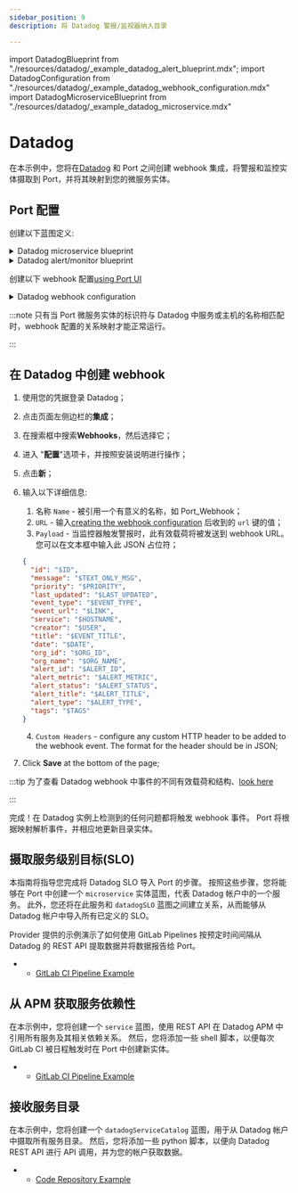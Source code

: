 ```yaml
---
sidebar_position: 9
description: 将 Datadog 警报/监视器纳入目录

---
```


import DatadogBlueprint from "./resources/datadog/_example_datadog_alert_blueprint.mdx";
import DatadogConfiguration from "./resources/datadog/_example_datadog_webhook_configuration.mdx"
import DatadogMicroserviceBlueprint from "./resources/datadog/_example_datadog_microservice.mdx"

# Datadog

在本示例中，您将在[Datadog](https://www.datadoghq.com/) 和 Port 之间创建 webhook 集成，将警报和监控实体摄取到 Port，并将其映射到您的微服务实体。

## Port 配置

创建以下蓝图定义: 

<details>
<summary>Datadog microservice blueprint</summary>
<DatadogMicroserviceBlueprint/>
</details>

<details>
<summary>Datadog alert/monitor blueprint</summary>
<DatadogBlueprint/>
</details>

创建以下 webhook 配置[using Port UI](/build-your-software-catalog/sync-data-to-catalog/webhook/?operation=ui#configuring-webhook-endpoints)

<details>
<summary>Datadog webhook configuration</summary>

1. **基本信息** 选项卡 - 填写以下详细信息: 
    1.title: `Datadog Alert Mapper`；
    2.标识符 : `datadog_alert_mapper`；
    3.Description : `来自 Datadog 的警报/监控事件的 webhook 配置；
    4.图标 : `Datadog`；
2. **集成配置**选项卡 - 填写以下 JQ 映射: 
   <DatadogConfiguration/>
3.单击页面底部的**保存**。

</details>

:::note 只有当 Port 微服务实体的标识符与 Datadog 中服务或主机的名称相匹配时，webhook 配置的关系映射才能正常运行。

:::

## 在 Datadog 中创建 webhook

1. 使用您的凭据登录 Datadog；
2. 点击页面左侧边栏的**集成**；
3. 在搜索框中搜索**Webhooks**，然后选择它；
4. 进入 "**配置**"选项卡，并按照安装说明进行操作；
5. 点击**新**；
6. 输入以下详细信息: 
    1. 名称 `Name` - 被引用一个有意义的名称，如 Port_Webhook；
    2. `URL` - 输入[creating the webhook configuration](../webhook.md#configuring-webhook-endpoints) 后收到的 `url` 键的值；
    3. `Payload` - 当监控器触发警报时，此有效载荷将被发送到 webhook URL。您可以在文本框中输入此 JSON 占位符；


      ```json showLineNumbers
      {
        "id": "$ID",
        "message": "$TEXT_ONLY_MSG",
        "priority": "$PRIORITY",
        "last_updated": "$LAST_UPDATED",
        "event_type": "$EVENT_TYPE",
        "event_url": "$LINK",
        "service": "$HOSTNAME",
        "creator": "$USER",
        "title": "$EVENT_TITLE",
        "date": "$DATE",
        "org_id": "$ORG_ID",
        "org_name": "$ORG_NAME",
        "alert_id": "$ALERT_ID",
        "alert_metric": "$ALERT_METRIC",
        "alert_status": "$ALERT_STATUS",
        "alert_title": "$ALERT_TITLE",
        "alert_type": "$ALERT_TYPE",
        "tags": "$TAGS"
      }
      ```

   4. `Custom Headers` - configure any custom HTTP header to be added to the webhook event. The format for the header should be in JSON;
7. Click **Save** at the bottom of the page;

:::tip 为了查看 Datadog webhook 中事件的不同有效载荷和结构、[look here](https://docs.datadoghq.com/integrations/webhooks/#variables)

:::

完成！在 Datadog 实例上检测到的任何问题都将触发 webhook 事件。 Port 将根据映射解析事件，并相应地更新目录实体。

## 摄取服务级别目标(SLO)

本指南将指导您完成将 Datadog SLO 导入 Port 的步骤。 按照这些步骤，您将能够在 Port 中创建一个 `microservice` 实体蓝图，代表 Datadog 帐户中的一个服务。 此外，您还将在此服务和 `datadogSLO` 蓝图之间建立关系，从而能够从 Datadog 帐户中导入所有已定义的 SLO。

Provider 提供的示例演示了如何使用 GitLab Pipelines 按预定时间间隔从 Datadog 的 REST API 提取数据并将数据报告给 Port。

* * [GitLab CI Pipeline Example](https://github.com/port-labs/datadog-slo-example)

## 从 APM 获取服务依赖性

在本示例中，您将创建一个 `service` 蓝图，使用 REST API 在 Datadog APM 中引用所有服务及其相关依赖关系。 然后，您将添加一些 shell 脚本，以便每次 GitLab CI 被日程触发时在 Port 中创建新实体。

* * [GitLab CI Pipeline Example](https://github.com/port-labs/datadog-service-dependency-example)

## 接收服务目录

在本示例中，您将创建一个 `datadogServiceCatalog` 蓝图，用于从 Datadog 帐户中摄取所有服务目录。 然后，您将添加一些 python 脚本，以便向 Datadog REST API 进行 API 调用，并为您的帐户获取数据。

* * [Code Repository Example](https://github.com/port-labs/datadog-service-catalog)
